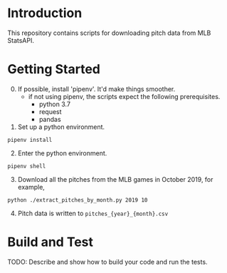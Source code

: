 # Introduction 
This repository contains scripts for downloading pitch data from MLB StatsAPI.

# Getting Started
0. If possible, install 'pipenv'. It'd make things smoother.
   - if not using pipenv, the scripts expect the following prerequisites.
     - python 3.7
     - request
     - pandas
1. Set up a python environment.
  ```
  pipenv install
  ```
2. Enter the python environment.
  ```
  pipenv shell
  ```
3. Download all the pitches from the MLB games in October 2019, for example,
  ```
  python ./extract_pitches_by_month.py 2019 10
  ```
4. Pitch data is written to ```pitches_{year}_{month}.csv```

# Build and Test
TODO: Describe and show how to build your code and run the tests. 
